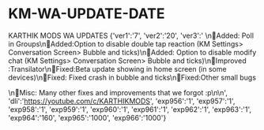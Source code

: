 # KM-WA-UPDATE-DATE
KARTHIK MODS WA UPDATES
{'ver1':'7', 'ver2':'20', 'ver3':' \n🔺Added: Poll in Groups\n🔺Added:Option to disable double tap reaction (KM Settings> Conversation Screen> Bubble and ticks)\n🔺Added: Option to disable modify chat (KM Settings> Conversation Screen> Bubble and ticks)\n🔻Improved :Transilator\n🔻Fixed:Beta update showing in home screen (in some devices)\n🔻Fixed: Fixed crash in bubble and ticks\n🔻Fixed:Other small bugs

\n🔻Misc: Many other fixes and improvements that we forgot :p\n\n', 'dli':'https://youtube.com/c/KARTHIKMODS', 'exp956':'1', 'exp957':'1', 'exp958':'1', 'exp959':'1', 'exp960':'1', 'exp961':'1', 'exp962':'1', 'exp963':'1', 'exp964':'160', 'exp965':'1000', 'exp966':'1000'}
